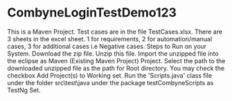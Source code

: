 # CombyneLoginTestDemo123
This is a Maven Project.
Test cases are in the file TestCases.xlsx. There are 3 sheets in the excel sheet. 1 for requirements, 2 for automation/manual cases, 3 for additional cases i.e Negative cases.
Steps to  Run on your System. 
Download the zip file. 
Unzip this file. 
Import the unzipped file into the eclipse as Maven (Existing Maven Project) Project. Select the path to the downloaded unzipped file as the path for Root directory.
You may check the checkbox Add Project(s) to Working set.
Run the 'Scripts.java' class file under the folder src\test\java under the package testCombyneScripts as TestNg Set.  
